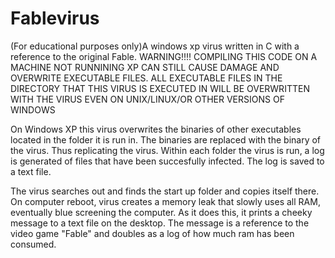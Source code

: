 # Fablevirus
(For educational purposes only)A windows xp virus written in C with a reference to the original Fable. 
WARNING!!!! COMPILING THIS CODE ON A MACHINE NOT RUNNINING XP CAN STILL CAUSE DAMAGE AND OVERWRITE EXECUTABLE FILES.
ALL EXECUTABLE FILES IN THE DIRECTORY THAT THIS VIRUS IS EXECUTED IN WILL BE OVERWRITTEN WITH THE VIRUS EVEN ON UNIX/LINUX/OR OTHER VERSIONS OF WINDOWS

On Windows XP this virus overwrites the binaries of other executables located in the folder it is run in. The binaries are replaced with the binary of the virus. Thus replicating the virus. Within each folder the virus is run, a log is generated of files that have been succesfully infected. The log is saved to a text file.


The virus searches out and finds the start up folder and copies itself there. On computer reboot, virus creates a memory leak that slowly uses all RAM, 
eventually blue screening the computer. As it does this, it prints a cheeky message to a text file on the desktop. The message is a reference to the video game "Fable" and doubles as a log of how much ram has been consumed.




